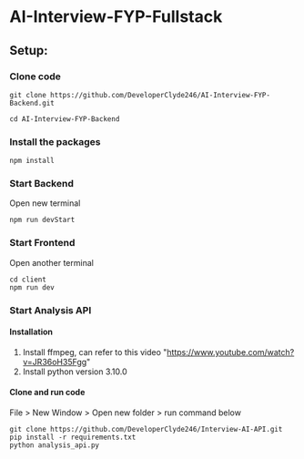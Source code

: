 # AI-Interview-FYP-Fullstack

## Setup:
### Clone code
```
git clone https://github.com/DeveloperClyde246/AI-Interview-FYP-Backend.git

cd AI-Interview-FYP-Backend
```
### Install the packages
```
npm install
```

### Start Backend
Open new terminal
``` 
npm run devStart 
```

### Start Frontend
Open another terminal

```
cd client
npm run dev
```

### Start Analysis API
#### Installation
1. Install ffmpeg, can refer to this video "https://www.youtube.com/watch?v=JR36oH35Fgg"
2. Install python version 3.10.0

#### Clone and run code
File > New Window > Open new folder > run command below
```
git clone https://github.com/DeveloperClyde246/Interview-AI-API.git
pip install -r requirements.txt
python analysis_api.py
```
